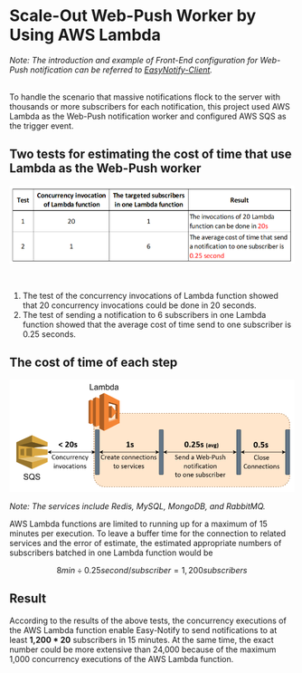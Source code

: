 # Scale-Out Web-Push Worker by Using AWS Lambda
_Note: The introduction and example of Front-End configuration for Web-Push notification can be referred to <a href="https://github.com/hsintzuli/EasyNotify-Client" target="_blank">EasyNotify-Client</a>._   
<br/>

To handle the scenario that massive notifications flock to the server with thousands or more subscribers for each notification, this project used AWS Lambda as the Web-Push notification worker and configured AWS SQS as the trigger event. 
<br/>  


## Two tests for estimating the cost of time that use Lambda as the Web-Push worker
<p align="center">
  <img src="./imgs/lambda-tests.png" alt="Lambda Test" width="800" />
</p>
<br/> 

1. The test of the concurrency invocations of Lambda function showed that 20 concurrency invocations could be done in 20 seconds.
2. The test of sending a notification to 6 subscribers in one Lambda function showed that the average cost of time send to one subscriber is 0.25 seconds.  

## The cost of time of each step
<p align="center">
  <img src="./imgs/lambda-cost-time.png" alt="Lambda Cost Of Time" width="800" />
</p>  

_Note: The services include Redis, MySQL, MongoDB, and RabbitMQ._ 
<br/> 


AWS Lambda functions are limited to running up for a maximum of 15 minutes per execution. To leave a buffer time for the connection to related services and the error of estimate, the estimated appropriate numbers of subscribers batched in one Lambda function would be 
``` math
8 min ÷ 0.25 second/subscriber =  1,200 subscribers  
```  

## Result
According to the results of the above tests, the concurrency executions of the AWS Lambda function enable Easy-Notify to send notifications to at least **1,200 * 20** subscribers in 15 minutes. At the same time, the exact number could be more extensive than 24,000 because of the maximum 1,000 concurrency executions of the AWS Lambda function.
 
